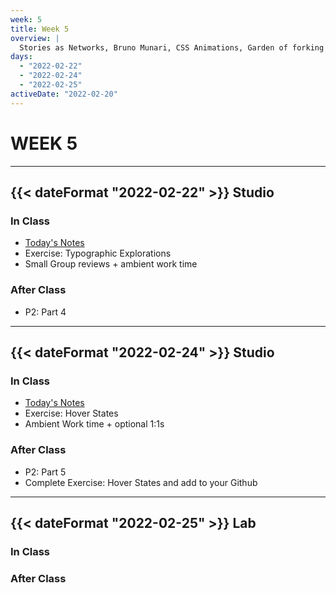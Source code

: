 ```yaml
---
week: 5
title: Week 5
overview: |
  Stories as Networks, Bruno Munari, CSS Animations, Garden of forking paths
days:
  - "2022-02-22"
  - "2022-02-24"
  - "2022-02-25"
activeDate: "2022-02-20"
---
```

# WEEK 5

---

## {{< dateFormat "2022-02-22" >}} Studio

### In Class
* [Today's Notes](https://docs.google.com/document/d/1bW221mnPbkc-SfrhBFWgwi2_BSFB7T8ejLd4NQ0uY14/preview)
* Exercise: Typographic Explorations
* Small Group reviews + ambient work time

### After Class
* P2: Part 4

---

## {{< dateFormat "2022-02-24" >}} Studio

### In Class
* [Today's Notes](https://docs.google.com/document/d/14oR2UxhfI9Iy98eUVkxx2Mvxr-f2eNiUuewd14hGdzE/preview)
* Exercise: Hover States
* Ambient Work time + optional 1:1s

### After Class
* P2: Part 5
* Complete Exercise: Hover States and add to your Github 

---

## {{< dateFormat "2022-02-25" >}} Lab

### In Class

### After Class
